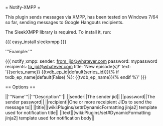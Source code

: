 = Notify-XMPP =

This plugin sends messages via XMPP, has been tested on Windows 7/64 so far, sending messages to Google Hangouts recipients.

The SleekXMPP library is required. To install it, run:

{{{
easy_install sleekxmpp
}}}

'''Example:'''

{{{
    notify_xmpp:
      sender: from_jid@whatever.com
      password: mypassword
      recipients: to_jid@whatever.com
      title: 'New episode(s)!'
      text: '{{series_name}} {{tvdb_ep_id|default(series_id)}}{% if tvdb_ep_name|default(False) %}: {{tvdb_ep_name}}{% endif %}'
}}}

== Options ==

||'''Name'''||'''Description'''||
||sender||The sender jid||
||password||The sender password||
||recipient||One or more receipient JIDs to send the message to||
||title||[wiki:Plugins/set#DynamicFormatting jinja2] template used for notification title||
||text||[wiki:Plugins/set#DynamicFormatting jinja2] template used for notification body||

